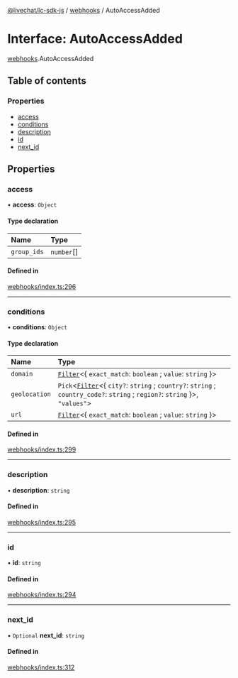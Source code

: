 [@livechat/lc-sdk-js](../README.md) / [webhooks](../modules/webhooks.md) / AutoAccessAdded

# Interface: AutoAccessAdded

[webhooks](../modules/webhooks.md).AutoAccessAdded

## Table of contents

### Properties

- [access](webhooks.AutoAccessAdded.md#access)
- [conditions](webhooks.AutoAccessAdded.md#conditions)
- [description](webhooks.AutoAccessAdded.md#description)
- [id](webhooks.AutoAccessAdded.md#id)
- [next\_id](webhooks.AutoAccessAdded.md#next_id)

## Properties

### access

• **access**: `Object`

#### Type declaration

| Name | Type |
| :------ | :------ |
| `group_ids` | `number`[] |

#### Defined in

[webhooks/index.ts:296](https://github.com/livechat/lc-sdk-js/blob/a921f8a/src/webhooks/index.ts#L296)

___

### conditions

• **conditions**: `Object`

#### Type declaration

| Name | Type |
| :------ | :------ |
| `domain` | [`Filter`](webhooks_structures_structures.Filter.md)<{ `exact_match`: `boolean` ; `value`: `string`  }\> |
| `geolocation` | `Pick`<[`Filter`](webhooks_structures_structures.Filter.md)<{ `city?`: `string` ; `country?`: `string` ; `country_code?`: `string` ; `region?`: `string`  }\>, ``"values"``\> |
| `url` | [`Filter`](webhooks_structures_structures.Filter.md)<{ `exact_match`: `boolean` ; `value`: `string`  }\> |

#### Defined in

[webhooks/index.ts:299](https://github.com/livechat/lc-sdk-js/blob/a921f8a/src/webhooks/index.ts#L299)

___

### description

• **description**: `string`

#### Defined in

[webhooks/index.ts:295](https://github.com/livechat/lc-sdk-js/blob/a921f8a/src/webhooks/index.ts#L295)

___

### id

• **id**: `string`

#### Defined in

[webhooks/index.ts:294](https://github.com/livechat/lc-sdk-js/blob/a921f8a/src/webhooks/index.ts#L294)

___

### next\_id

• `Optional` **next\_id**: `string`

#### Defined in

[webhooks/index.ts:312](https://github.com/livechat/lc-sdk-js/blob/a921f8a/src/webhooks/index.ts#L312)
